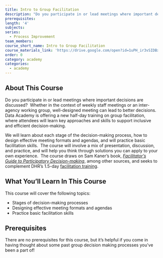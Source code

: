 ```yaml
---
title: Intro to Group Facilitation
description: "Do you participate in or lead meetings where important decisions are discussed?\_ Whether in the context of weekly staff meetings or an inter-agency working group, well-designed meeting can lead to better decisions.\_ Data Academy is offering a new half-day training on group facilitation, where attendees will learn key approaches and skills to support inclusive and efficient decision-making."
prerequisites:
length: '4'
subjects:
series:
  - Process Improvement
team_members:
course_short_name: Intro to Group Facilitation
course_materials_link: 'https://drive.google.com/open?id=1uPH_ir3vSIDBxPsbqZjzL7vWUkc7RUiS'
order: 0
category: academy
categories:
  - academy
---
```


## About This Course

Do you participate in or lead meetings where important decisions are discussed?&nbsp; Whether in the context of weekly staff meetings or an inter-agency working group, well-designed meeting can lead to better decisions.&nbsp; Data Academy is offering a new half-day training on group facilitation, where attendees will learn key approaches and skills to support inclusive and efficient decision-making.

We will learn about each stage of the decision-making process, how to design effective meeting formats and agendas, and will practice basic facilitation skills.&nbsp; The course will involve a mix of presentation, discussion, and practice, and will help you think through solutions you can apply to your own experience.&nbsp; The course draws on Sam Kaner’s book, *[Facilitator’s Guide to Participatory Decision-making](https://communityatwork.com/our-publications/)*, among other sources, and seeks to complement DHR’s 1.5-day [facilitation training](https://sfdhr.org/facilitation-skills-leaders-tool-kit).

## What You’ll Learn In This Course

This course will cover the following topics:

* Stages of decision-making processes
* Designing effective meeting formats and agendas
* Practice basic facilitation skills

## Prerequisites

There are no prerequisites for this course, but it’s helpful if you come in having thought about some past group decision making processes you've been a part of\!